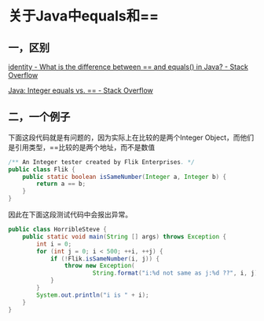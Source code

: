 # 关于Java中equals和==
## 一，区别
[identity - What is the difference between == and equals() in Java? - Stack Overflow](https://stackoverflow.com/questions/7520432/what-is-the-difference-between-and-equals-in-java)

[Java: Integer equals vs. == - Stack Overflow](https://stackoverflow.com/questions/3637936/java-integer-equals-vs)

## 二，一个例子
下面这段代码就是有问题的，因为实际上在比较的是两个Integer Object，而他们是引用类型，==比较的是两个地址，而不是数值
```java
/** An Integer tester created by Flik Enterprises. */
public class Flik {
    public static boolean isSameNumber(Integer a, Integer b) {
        return a == b;
    }    
}
```

因此在下面这段测试代码中会报出异常。
```java
public class HorribleSteve {
    public static void main(String [] args) throws Exception {
        int i = 0;
        for (int j = 0; i < 500; ++i, ++j) {
            if (!Flik.isSameNumber(i, j)) {
                throw new Exception(
                        String.format("i:%d not same as j:%d ??", i, j));
            }
        }
        System.out.println("i is " + i);
    }
}
```



